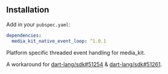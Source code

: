## Installation

Add in your `pubspec.yaml`:

```yaml
dependencies:
  media_kit_native_event_loop: ^1.0.1
```

Platform specific threaded event handling for media_kit.

A workaround for [dart-lang/sdk#51254](https://github.com/dart-lang/sdk/issues/51254) & [dart-lang/sdk#51261](https://github.com/dart-lang/sdk/issues/51261).
